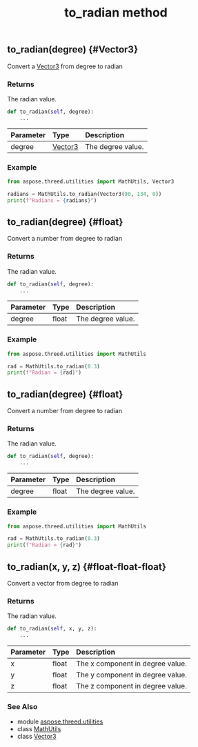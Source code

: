 ﻿---
title: to_radian method
second_title: Aspose.3D for Python via .NET API References
description: 
type: docs
weight: 40
url: /python-net/aspose.threed.utilities/mathutils/to_radian/
is_root: false
---

## to_radian(degree) {#Vector3}

Convert a [Vector3](/3d/python-net/aspose.threed.utilities/vector3) from degree to radian


### Returns 


The radian value.


```python
def to_radian(self, degree):
    ...
```


| Parameter | Type | Description |
| :- | :- | :- |
| degree | [Vector3](/3d/python-net/aspose.threed.utilities/vector3) | The degree value. |

### Example 


```python
from aspose.threed.utilities import MathUtils, Vector3

radians = MathUtils.to_radian(Vector3(90, 134, 0))
print(f"Radians = {radians}")

```


## to_radian(degree) {#float}

Convert a number from degree to radian


### Returns 


The radian value.


```python
def to_radian(self, degree):
    ...
```


| Parameter | Type | Description |
| :- | :- | :- |
| degree | float | The degree value. |

### Example 


```python
from aspose.threed.utilities import MathUtils

rad = MathUtils.to_radian(0.3)
print(f"Radian = {rad}")

```


## to_radian(degree) {#float}

Convert a number from degree to radian


### Returns 


The radian value.


```python
def to_radian(self, degree):
    ...
```


| Parameter | Type | Description |
| :- | :- | :- |
| degree | float | The degree value. |

### Example 


```python
from aspose.threed.utilities import MathUtils

rad = MathUtils.to_radian(0.3)
print(f"Radian = {rad}")

```


## to_radian(x, y, z) {#float-float-float}

Convert a vector from degree to radian


### Returns 


The radian value.


```python
def to_radian(self, x, y, z):
    ...
```


| Parameter | Type | Description |
| :- | :- | :- |
| x | float | The x component in degree value. |
| y | float | The y component in degree value. |
| z | float | The z component in degree value. |



### See Also
* module [aspose.threed.utilities](../../)
* class [MathUtils](/3d/python-net/aspose.threed.utilities/mathutils)
* class [Vector3](/3d/python-net/aspose.threed.utilities/vector3)
